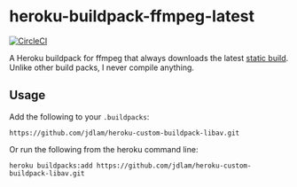 # heroku-buildpack-ffmpeg-latest

[![CircleCI](https://circleci.com/gh/jonathanong/heroku-buildpack-ffmpeg-latest/tree/master.svg?style=svg)](https://circleci.com/gh/jonathanong/heroku-buildpack-ffmpeg-latest/tree/master)

A Heroku buildpack for ffmpeg that always downloads the latest [static build](http://johnvansickle.com/ffmpeg/).
Unlike other build packs, I never compile anything.

## Usage

Add the following to your `.buildpacks`:

```
https://github.com/jdlam/heroku-custom-buildpack-libav.git
```

Or run the following from the heroku command line:

```
heroku buildpacks:add https://github.com/jdlam/heroku-custom-buildpack-libav.git
```
